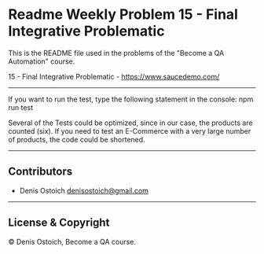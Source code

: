 # Readme Weekly Problem 15 - Final Integrative Problematic

This is the README file used in the problems of the "Become a QA Automation" course.

15 - Final Integrative Problematic - https://www.saucedemo.com/

---

If you want to run the test, type the following statement in the console:
npm run test

Several of the Tests could be optimized, since in our case, the products are counted (six). If you need to test an E-Commerce with a very large number of products, the code could be shortened.

---

## Contributors

- Denis Ostoich <denisostoich@gmail.com>

---

## License & Copyright

© Denis Ostoich, Become a QA course.